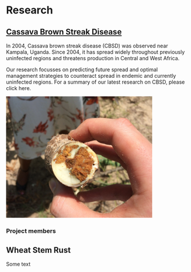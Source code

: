 # Research

## [Cassava Brown Streak Disease](../research/cbsd.md)

In 2004, Cassava brown streak disease (CBSD) was observed near Kampala, Uganda. Since 2004, it has spread widely throughout previously uninfected regions and threatens production in Central and West Africa. 

Our research focusses on predicting future spread and optimal management strategies to counteract spread in endemic and currently uninfected regions. For a summary of our latest research on CBSD, please click here.

<img src="images/cbsd.jpg" alt="Cassava brown streak disease" width="400"/>

### Project members


## Wheat Stem Rust

Some text

